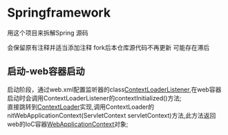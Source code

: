# Springframework
用这个项目来拆解Spring 源码

会保留原有注释并适当添加注释
fork后本仓库源代码不再更新 可能存在滞后

## 启动-web容器启动
启动阶段，通过web.xml配置监听器的class[ContextLoaderListener](spring-web/src/main/java/org/springframework/web/context/ContextLoaderListener.java),在web容器启动时会调用ContextLoaderListener的contextInitialized()方法;  
直接跳转到[ContextLoader](spring-web/src/main/java/org/springframework/web/context/ContextLoader.java)实现,调用ContextLoader的nitWebApplicationContext(ServletContext servletContext)方法,此方法返回web的IoC容器[WebApplicationContext](spring-web/src/main/java/org/springframework/web/context/WebApplicationContext.java)对象;
